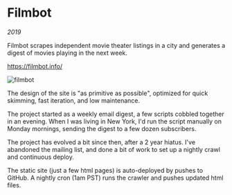 # Filmbot

*2019*

Filmbot scrapes independent movie theater listings in a city and generates a digest of movies playing in the next week. 

https://filmbot.info/

![filmbot](/img/filmbot.png)

The design of the site is "as primitive as possible", optimized for quick skimming, fast iteration, and low maintenance. 

The project started as a weekly email digest, a few scripts cobbled together in an evening. When I was living in New York, I'd run the script manually on Monday mornings, sending the digest to a few dozen subscribers.

The project has evolved a bit since then, after a 2 year hiatus. I've abandoned the mailing list, and done a bit of work to set up a nightly crawl and continuous deploy.

The static site (just a few html pages) is auto-deployed by pushes to GitHub. A nightly cron (1am PST) runs the crawler and pushes updated html files.

